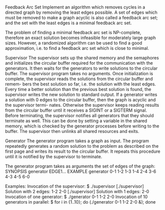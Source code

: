 Feedback Arc Set
Implement an algorithm which removes cycles in a directed graph by removing the least edges possible. A set of edges which must be removed to make a graph acyclic is also called a feedback arc set; and the set with the least edges is a minimal feedback arc set.

The problem of finding a minimal feedback arc set is NP-complete, therefore an exact solution becomes infeasible for moderately large graph sizes. However, a randomized algorithm can be used to find a good approximation, i.e. to find a feedback arc set which is close to minimal.

Supervisor
The supervisor sets up the shared memory and the semaphores and initializes the circular buffer required for the communication with the generators. It then waits for the generators to write solutions to the circular buffer.
The supervisor program takes no arguments.
Once initialization is complete, the supervisor reads the solutions from the circular buffer and remem- bers the best solution so far, i.e. the solution with the least edges. Every time a better solution than the previous best solution is found, the supervisor writes the new solution to standard output. If a generator writes a solution with 0 edges to the circular buffer, then the graph is acyclic and the supervisor termi- nates. Otherwise the supervisor keeps reading results from the circular buffer until it receives a SIGINT or a SIGTERM signal.
Before terminating, the supervisor notifies all generators that they should terminate as well. This can be done by setting a variable in the shared memory, which is checked by the generator processes before writing to the buffer. The supervisor then unlinks all shared resources and exits.

Generator
The generator program takes a graph as input. The program repeatedly generates a random solution to the problem as described on the first page and writes its result to the circular buffer. It repeats this procedure until it is notified by the supervisor to terminate.

The generator program takes as arguments the set of edges of the graph:
SYNOPSIS
generator EDGE1...
EXAMPLE
generator 0-1 1-2 1-3 1-4 2-4 3-6 4-3 4-5 6-0

Examples:
Invocation of the supervisor:
$ ./supervisor
[./supervisor] Solution with 2 edges: 1-2 2-0
[./supervisor] Solution with 1 edges: 2-0
Invocation of one generator:
$ ./generator 0-1 1-2 2-0
Invocation of 10 generators in parallel:
$ for i in {1..10}; do (./generator 0-1 1-2 2-0 &); done
